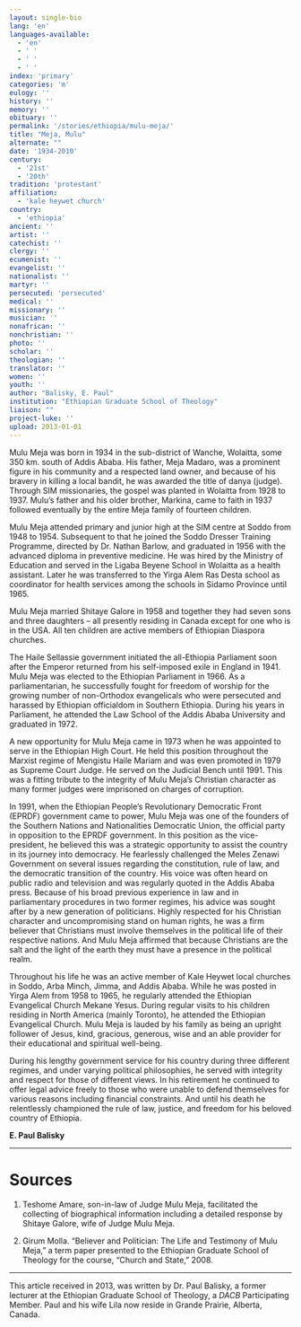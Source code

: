 ```yaml
---
layout: single-bio
lang: 'en'
languages-available:
  - 'en'
  - ' '
  - ' '
  - ' '
index: 'primary'
categories: 'm'
eulogy: ''
history: ''
memory: ''
obituary: ''
permalink: '/stories/ethiopia/mulu-meja/'
title: "Meja, Mulu"
alternate: ""
date: '1934-2010'
century:
  - '21st'
  - '20th'
tradition: 'protestant'
affiliation:
  - 'kale heywet church'
country:
  - 'ethiopia'
ancient: ''
artist: ''
catechist: ''
clergy: ''
ecumenist: ''
evangelist: ''
nationalist: ''
martyr: ''
persecuted: 'persecuted'
medical: ''
missionary: ''
musician: ''
nonafrican: ''
nonchristian: ''
photo: ''
scholar: ''
theologian: ''
translator: ''
women: ''
youth: ''
author: "Balisky, E. Paul"
institution: "Ethiopian Graduate School of Theology"
liaison: ""
project-luke: ''
upload: 2013-01-01
---
```




Mulu Meja was born in 1934 in the sub-district of Wanche, Wolaitta, some 350 km. south of Addis Ababa. His father, Meja Madaro, was a prominent figure in his community and a respected land owner, and because of his bravery in killing a local bandit, he was awarded the title of danya (judge). Through SIM missionaries, the gospel was planted in Wolaitta from 1928 to 1937. Mulu’s father and his older brother, Markina, came to faith in 1937 followed eventually by the entire Meja family of fourteen children.

Mulu Meja attended primary and junior high at the SIM centre at Soddo from 1948 to 1954. Subsequent to that he joined the Soddo Dresser Training Programme, directed by Dr. Nathan Barlow, and graduated in 1956 with the advanced diploma in preventive medicine. He was hired by the Ministry of Education and served in the Ligaba Beyene School in Wolaitta as a health assistant. Later he was transferred to the Yirga Alem Ras Desta school as coordinator for health services among the schools in Sidamo Province until 1965.

Mulu Meja married Shitaye Galore in 1958 and together they had seven sons and three daughters – all presently residing in Canada except for one who is in the USA. All ten children are active members of Ethiopian Diaspora churches.

The Haile Sellassie government initiated the all-Ethiopia Parliament soon after the Emperor returned from his self-imposed exile in England in 1941. Mulu Meja was elected to the Ethiopian Parliament in 1966.  As a parliamentarian, he successfully fought for freedom of worship for the growing number of non-Orthodox evangelicals who were persecuted and harassed by Ethiopian officialdom in Southern Ethiopia. During his years in Parliament, he attended the Law School of the Addis Ababa University and graduated in 1972.

A new opportunity for Mulu Meja came in 1973 when he was appointed to serve in the Ethiopian High Court. He held this position throughout the Marxist regime of Mengistu Haile Mariam and was even promoted in 1979 as Supreme Court Judge. He served on the Judicial Bench until 1991. This was a fitting tribute to the integrity of Mulu Meja’s Christian character as many former judges were imprisoned on charges of corruption.

In 1991, when the Ethiopian People’s Revolutionary Democratic Front (EPRDF) government came to power, Mulu Meja was one of the founders of the Southern Nations and Nationalities Democratic Union, the official party in opposition to the EPRDF government. In this position as the vice-president, he believed this was a strategic opportunity to assist the country in its journey into democracy. He fearlessly challenged the Meles Zenawi Government on several issues regarding the constitution, rule of law, and the democratic transition of the country. His voice was often heard on public radio and television and was regularly quoted in the Addis Ababa press. Because of his broad previous experience in law and in parliamentary procedures in two former regimes, his advice was sought after by a new generation of politicians. Highly respected for his Christian character and uncompromising stand on human rights, he was a firm believer that Christians must involve themselves in the political life of their respective nations. And Mulu Meja affirmed that because Christians are the salt and the light of the earth they must have a presence in the political realm.

Throughout his life he was an active member of Kale Heywet local churches in Soddo, Arba Minch, Jimma, and Addis Ababa. While he was posted in Yirga Alem from 1958 to 1965, he regularly attended the Ethiopian Evangelical Church Mekane Yesus. During regular visits to his children residing in North America (mainly Toronto), he attended the Ethiopian Evangelical Church. Mulu Meja is lauded by his family as being an upright follower of Jesus, kind, gracious, generous, wise and an able provider for their educational and spiritual well-being.

During his lengthy government service for his country during three different regimes, and under varying political philosophies, he served with integrity and respect for those of different views. In his retirement he continued to offer legal advice freely to those who were unable to defend themselves for various reasons including financial constraints. And until his death he relentlessly championed the rule of law, justice, and freedom for his beloved country of Ethiopia.

**E. Paul Balisky**

---

# Sources

1) Teshome Amare, son-in-law of Judge Mulu Meja, facilitated the collecting of biographical information including a detailed response by Shitaye Galore, wife of Judge Mulu Meja.

2) Girum Molla. “Believer and Politician: The Life and Testimony of Mulu Meja,” a term paper presented to the Ethiopian Graduate School of Theology for the course, “Church and State,” 2008.

---

This article received in 2013, was written by Dr. Paul Balisky, a former lecturer at the Ethiopian Graduate School of Theology, a *DACB* Participating Member. Paul and his wife Lila now reside in Grande Prairie, Alberta, Canada.
